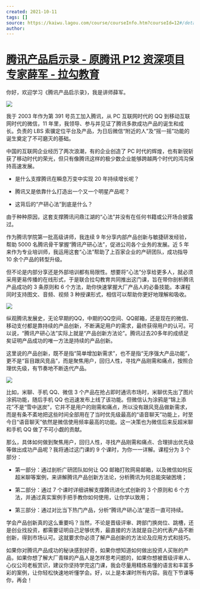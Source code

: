 ```yaml
---
created: 2021-10-11
tags: []
source: https://kaiwu.lagou.com/course/courseInfo.htm?courseId=12#/detail/pc?id=143
author: 
---
```


# [腾讯产品启示录 - 原腾讯 P12 资深项目专家薛军 - 拉勾教育](https://kaiwu.lagou.com/course/courseInfo.htm?courseId=12#/detail/pc?id=143)


你好，欢迎学习《腾讯产品启示录》，我是讲师薛军。

![](http://s0.lgstatic.com/i/image2/M01/9D/53/CgotOV2teb-ASgbdAAVR2DB4g1s338.png)

我于 2003 年作为第 391 号员工加入腾讯，从 PC 互联网时代的 QQ 到移动互联网时代的微信，11 年里，我领导、参与并见证了腾讯多款成功产品的诞生和成长。负责的 LBS 索骥定位平台及产品，为日后微信“附近的人”及“摇一摇”功能的诞生奠定了不可磨灭的基础。

中国的互联网企业经历了两次浪潮，有的企业创造了 PC 时代的辉煌，也有新锐斩获了移动时代的荣光，但只有像腾讯这样的极少数企业能够跨越两个时代的鸿沟保持高速发展。

-   是什么支撑腾讯在瞬息万变中实现 20 年持续增长呢？
    
-   腾讯又是依靠什么打造出一个又一个明星产品呢？
    
-   这背后的“产研心法”到底是什么？
    

由于种种原因，这套支撑腾讯问鼎江湖的“心法”并没有在任何书籍或公开场合披露过。

作为腾讯学院第一批高级讲师，我连续 9 年分享内部产品创新与敏捷研发经验，帮助 5000 名腾讯骨干掌握“腾讯产研心法”，促进公司各个业务的发展。近 5 年来作为专业培训师，我运用这套“心法”帮助了上百家企业的产研团队，成功指导 10 余个产品的转型升级。

但不论是内部分享还是外部培训都有局限性。想要将“心法”分享给更多人，就必须采用更易传播的在线形式，于是联合拉勾教育共同推出这门课，旨在带你剖析腾讯产品成功的 3 条原则和 6 个方法，助你快速掌握大厂产品人的必备技能。本课程同时支持图文、音频、视频 3 种授课形式，相信可以帮助你更好地理解和吸收。

![](http://s0.lgstatic.com/i/image2/M01/9D/33/CgoB5l2teb-AeeEfAAW7XGuHb00534.png)

纵观腾讯发展史，无论早期的QQ，中期的QQ空间、QQ邮箱，还是现在的微信、移动支付都是靠持续的产品创新，不断满足用户的需求，最终获得用户的认可。可以说，“腾讯产研心法”实际上就是“产品创新方法论”。腾讯过去20多年的成绩足矣证明产品成功的唯一方法是持续的产品创新。

这里说的产品创新，既不是指“简单增加新需求”，也不是指“无序强大产品功能”，更不是“盲目跟风竞品”，而是聚焦用户，回归人性，寻找产品刚需和痛点，按照合理优先级，有节奏地不断迭代产品。

![](http://s0.lgstatic.com/i/image2/M01/9D/53/CgotOV2teb-AOEd1AAOESVquV4Q650.png)

比如，米聊、手机 QQ、微信 3 个产品在抢占即时通讯市场时，米聊优先出了图片涂鸦功能，随后手机 QQ 也迅速发布上线了该功能。但微信认为涂鸦是“锦上添花”不是“雪中送炭”，它并不是用户的刚需和痛点，所以没有跟风竞品做新需求，而是有条不紊地把这些时间全部用在了当时优先级最高的“语音聊天”功能上，时至今日“语音聊天”依然是微信使用频率最高的功能。这一决策也为微信后来反超米聊和手机 QQ 做了不可小觑的贡献。

那么，具体如何做到聚焦用户，回归人性，寻找产品刚需和痛点、合理排出优先级等做出成功产品呢？我将通过这门课的 9 个课时，为你一一详解。课程分为 3 个部分：

-   第一部分：通过剖析广研团队如何让 QQ 邮箱打败网易邮箱，以及微信如何反超米聊等案例，来讲解腾讯产品创新方法论，分析腾讯为何总能突破困境；
    
-   第二部分：通过 7 个课时详细讲解支撑腾讯进化式创新的 3 个原则和 6 个方法，并通过真实案例手把手教你如何使用，让你学以致用；
    
-   第三部分：通过对比当下热门产品，分析“腾讯产研心法”是否一直可持续。
    

学会产品创新真的这么重要吗？当然，不论是晋级评审、跨部门换岗位、跳槽，还是创业找投资，都需要证明自己足够优秀，最直接的方法就是自己的代表产品不断创新，得到市场认可。这就要求你必须了解产品创新的方法论及应用方式和技巧。

如果你对腾讯产品成功的秘诀感到好奇，如果你想知道如何做出投资人买账的产品，如果你想了解大厂青睐的产品人是怎样思考问题的，如果你想被晋级评审人、心仪公司老板赏识，建议你坚持学完这门课，我会尽量用精炼易懂的语言和丰富多彩的案例，让你轻松快速地听懂学会。好，以上是本课时所有内容。我在下节课等你，再会！
